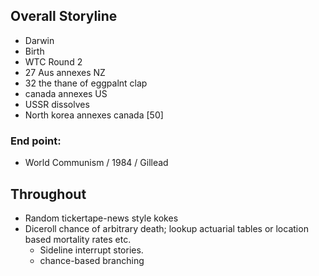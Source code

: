 ## Overall Storyline

- Darwin
- Birth
- WTC Round 2
- 27 Aus annexes NZ
- 32 the thane of eggpalnt clap
- canada annexes US
- USSR dissolves
- North korea annexes canada [50]

### End point: 

- World Communism / 1984 / Gillead


## Throughout

- Random tickertape-news style kokes 
- Diceroll chance of arbitrary death; lookup actuarial tables or location based mortality rates etc. 
    - Sideline interrupt stories. 
    - chance-based branching



